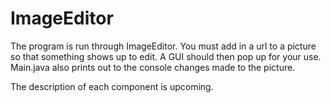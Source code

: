 # ImageEditor

The program is run through ImageEditor. You must add in a url to a picture so that something shows up to edit. A GUI should then pop up for your use. Main.java also prints out to the console changes made to the picture.

The description of each component is upcoming.
